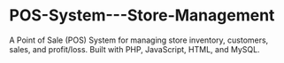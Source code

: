 # POS-System---Store-Management
A Point of Sale (POS) System for managing store inventory, customers, sales, and profit/loss. Built with PHP, JavaScript, HTML, and MySQL.
